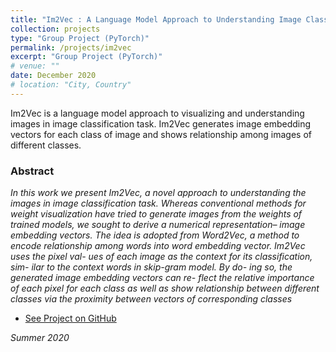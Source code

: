 ```yaml
---
title: "Im2Vec : A Language Model Approach to Understanding Image Classification"
collection: projects
type: "Group Project (PyTorch)"
permalink: /projects/im2vec
excerpt: "Group Project (PyTorch)"
# venue: ""
date: December 2020
# location: "City, Country"
---
```

Im2Vec is a language model approach to visualizing and understanding images in image classification task. Im2Vec generates image embedding vectors for each class of image and shows relationship among images of different classes.

### Abstract
*In this work we present Im2Vec, a novel approach to understanding the images in image classification task. Whereas conventional methods for weight visualization have tried to generate images from the weights of trained models, we sought to derive a numerical representation– image embedding vectors. The idea is adopted from Word2Vec, a method to encode relationship among words into word embedding vector. Im2Vec uses the pixel val- ues of each image as the context for its classification, sim- ilar to the context words in skip-gram model. By do- ing so, the generated image embedding vectors can re- flect the relative importance of each pixel for each class as well as show relationship between different classes via the proximity between vectors of corresponding classes*

* [See Project on GitHub](https://github.com/irenelee5645/image_vector)


*Summer 2020*
